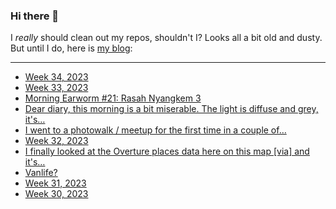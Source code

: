 ### Hi there 👋

I _really_ should clean out my repos, shouldn't I? Looks all a bit old and dusty. But until I do, here is [my blog](https://lostfocus.de/):

--- 

<!-- POST-LIST:START -->
- [Week 34, 2023](https://lostfocus.de/2023/08/27/week-34-2023/)
- [Week 33, 2023](https://lostfocus.de/2023/08/20/week-33-2023/)
- [Morning Earworm #21: Rasah Nyangkem 3](https://lostfocus.de/2023/08/18/morning-earworm-21-rasah-nyangkem-3/)
- [Dear diary, this morning is a bit miserable. The light is diffuse and grey, it&#39;s…](https://lostfocus.de/2023/08/17/231565/)
- [I went to a photowalk / meetup for the first time in a couple of…](https://lostfocus.de/2023/08/17/231559/)
- [Week 32, 2023](https://lostfocus.de/2023/08/13/week-32-2023/)
- [I finally looked at the Overture places data here on this map [via] and it&#39;s…](https://lostfocus.de/2023/08/13/231552/)
- [Vanlife?](https://lostfocus.de/2023/08/09/vanlife/)
- [Week 31, 2023](https://lostfocus.de/2023/08/06/week-31-2023/)
- [Week 30, 2023](https://lostfocus.de/2023/07/30/week-30-2023/)
<!-- POST-LIST:END -->

<!--
**lostfocus/lostfocus** is a ✨ _special_ ✨ repository because its `README.md` (this file) appears on your GitHub profile.

Here are some ideas to get you started:

- 🔭 I’m currently working on ...
- 🌱 I’m currently learning ...
- 👯 I’m looking to collaborate on ...
- 🤔 I’m looking for help with ...
- 💬 Ask me about ...
- 📫 How to reach me: ...
- 😄 Pronouns: ...
- ⚡ Fun fact: ...
-->
